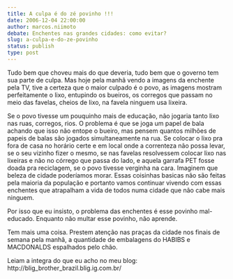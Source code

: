 ```yaml
---
title: A culpa é do zé povinho !!!
date: 2006-12-04 22:00:00
author: marcos.niimoto
debate: Enchentes nas grandes cidades: como evitar?
slug: a-culpa-e-do-ze-povinho
status: publish 
type: post
---
```


Tudo bem que choveu mais do que deveria, tudo bem que o governo tem sua parte de culpa. Mas hoje pela manhã vendo a imagens da enchente pela TV, tive a certeza que o maior culpado é o povo, as imagens mostram perfeitamente o lixo, entupindo os bueiros, os corregos que passam no meio das favelas, cheios de lixo, na favela ninguem usa lixeira.  

Se o povo tivesse um pouquinho mais de educação, não jogaria tanto lixo nas ruas, corregos, rios. O problema é que se joga um papel de bala achando que isso não entope o bueiro, mas pensem quantos milhões de papeis de balas são jogados simultaneamente na rua. Se colocar o lixo pra fora de casa no horário certe e em local onde a correnteza não possa levar, se o seu vizinho fizer o mesmo, se nas favelas resolvessem colocar lixo nas lixeiras e não no córrego que passa do lado, e aquela garrafa PET fosse doada pra reciclagem, se o povo tivesse verginha na cara. Imaginem que beleza de cidade poderíamos morar. Essas coisinhas basicas não são feitas pela maioria da população e portanto vamos continuar vivendo com essas enchentes que atrapalham a vida de todos numa cidade que não cabe mais ninguem.  

Por isso que eu insisto, o problema das enchentes é esse povinho mal-educado. Enquanto não multar esse povinho, não aprende.  

Tem mais uma coisa. Prestem atenção nas praças da cidade nos finais de semana pela manhã, a quantidade de embalagens do HABIBS e MACDONALDS espalhados pelo chão.  

  

Leiam a integra do que eu acho no meu blog: http://blig\_brother\_brazil.blig.ig.com.br/
